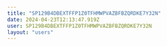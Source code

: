 ```yaml
---
title: "SP129B4DBEXTFFP1Z0TFHMWPVAZBFBZQRDKE7Y32N"
date: 2024-04-23T12:13:47.919Z
user: SP129B4DBEXTFFP1Z0TFHMWPVAZBFBZQRDKE7Y32N
layout: "users"
---
```

    